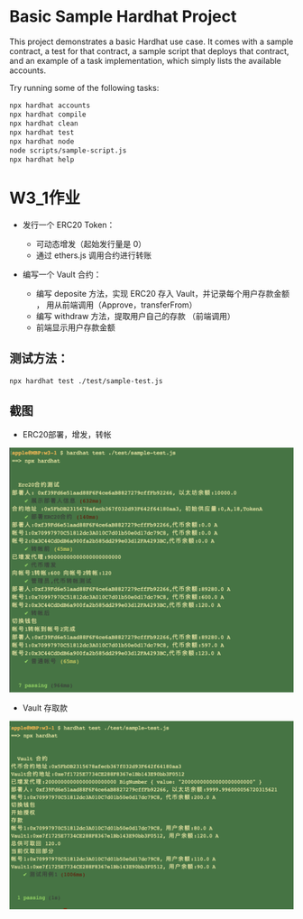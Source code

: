 # Basic Sample Hardhat Project

This project demonstrates a basic Hardhat use case. It comes with a sample contract, a test for that contract, a sample script that deploys that contract, and an example of a task implementation, which simply lists the available accounts.

Try running some of the following tasks:

```shell
npx hardhat accounts
npx hardhat compile
npx hardhat clean
npx hardhat test
npx hardhat node
node scripts/sample-script.js
npx hardhat help
```


# W3_1作业
* 发⾏⼀个 ERC20 Token：
  * 可动态增发（起始发⾏量是 0）
  * 通过 ethers.js 调⽤合约进⾏转账

* 编写⼀个 Vault 合约：
  * 编写 deposite ⽅法，实现 ERC20 存⼊ Vault，并记录每个⽤户存款⾦额 ， ⽤从前端调⽤（Approve，transferFrom）
  * 编写 withdraw ⽅法，提取⽤户⾃⼰的存款 （前端调⽤）
  * 前端显示⽤户存款⾦额


## 测试方法：
    npx hardhat test ./test/sample-test.js

## 截图
- ERC20部署，增发，转帐

![image](erc20.png)

- Vault 存取款

![image](vault.png)
